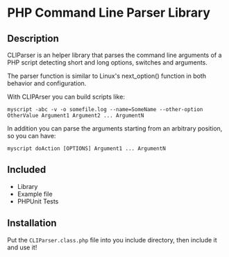 PHP Command Line Parser Library
===============================

## Description

CLIParser is an helper library that parses the command line arguments of a PHP script detecting short and long options, switches and arguments.

The parser function is similar to Linux's next_option() function in both behavior and configuration.

With CLIPArser you can build scripts like:

    myscript -abc -v -o somefile.log --name=SomeName --other-option OtherValue Argument1 Argument2 ... ArgumentN

In addition you can parse the arguments starting from an arbitrary position, so you can have:

    myscript doAction [OPTIONS] Argument1 ... ArgumentN

## Included

 - Library
 - Example file
 - PHPUnit Tests

## Installation

Put the `CLIParser.class.php` file into you include directory, then include it and use it!

